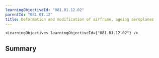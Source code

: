 ```yaml
---
learningObjectiveId: "081.01.12.02"
parentId: "081.01.12"
title: Deformation and modification of airframe, ageing aeroplanes
---
```


```tsx eval
<LearningObjectives learningObjectiveId={"081.01.12.02"} />
```

## Summary
